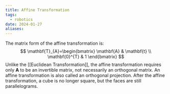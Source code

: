 ```yaml
---
title: Affine Transformation
tags:
  - robotics
date: 2024-01-27
aliases:
---
```

The matrix form of the affine transformation is:
$$
\mathbf{T}_{A}=\begin{bmatrix}
\mathbf{A}  & \mathbf{t} \\
\mathbf{0}^{T}  & 1
\end{bmatrix}
$$
Unlike the [[Euclidean Transformation]], the affine transformation requires only $\mathbf{A}$ to be an invertible matrix, not necessarily an orthogonal matrix. An affine transformation is also called an orthogonal projection. After the affine transformation, a cube is no longer square, but the faces are still parallelograms.